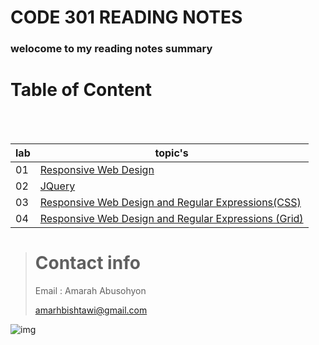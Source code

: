 # CODE 301 READING NOTES

### welocome to my reading notes summary

# Table of Content

<br><br>

| lab | topic's                                                                                                                                                            |
| --- | ------------------------------------------------------------------------------------------------------------------------------------------------------------------ |
| 01  | [Responsive Web Design](https://amarh-ayman.github.io/reading-notes/Code%20301%20-%20Intermediate%20Software%20Development/read_01)                                |
| 02  | [JQuery](https://amarh-ayman.github.io/reading-notes/Code%20301%20-%20Intermediate%20Software%20Development/read_02)                                               |
| 03  | [Responsive Web Design and Regular Expressions(CSS)](https://amarh-ayman.github.io/reading-notes/Code%20301%20-%20Intermediate%20Software%20Development/read_02)   |
| 04  | [Responsive Web Design and Regular Expressions (Grid)](https://amarh-ayman.github.io/reading-notes/Code%20301%20-%20Intermediate%20Software%20Development/read_02) |

> # Contact info
>
> Email : Amarah Abusohyon
>
> amarhbishtawi@gmail.com

![img](https://toppng.com/public/uploads/preview/bamboo-drawing-chibi-nerd-cute-chibi-girl-11563052039ttzlbsjyxj.png)
